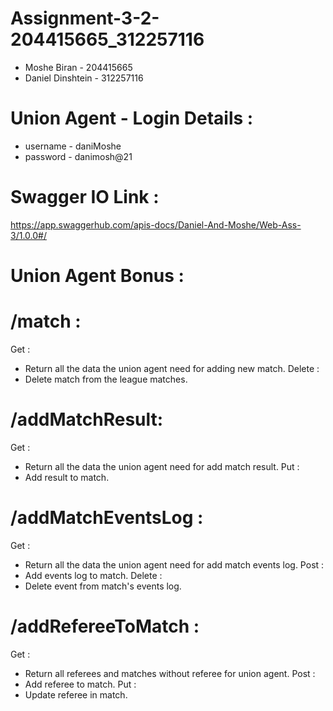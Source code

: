 # Assignment-3-2-204415665_312257116

- Moshe Biran - 204415665
- Daniel Dinshtein - 312257116

# Union Agent - Login Details :
- username - daniMoshe
- password - danimosh@21


# Swagger IO Link : 

https://app.swaggerhub.com/apis-docs/Daniel-And-Moshe/Web-Ass-3/1.0.0#/

# Union Agent Bonus :

# /match : 
Get :
- Return all the data the union agent need for adding new match.
Delete :
- Delete match from the league matches.

# /addMatchResult:
Get :
- Return all the data the union agent need for add match result.
Put :
- Add result to match.

# /addMatchEventsLog :
Get :
- Return all the data the union agent need for add match events log.
Post : 
- Add events log to match.
Delete :
- Delete event from match's events log.

# /addRefereeToMatch :
Get :
- Return all referees and matches without referee for union agent.
Post :
- Add referee to match.
Put :
- Update referee in match.


